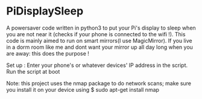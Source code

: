 # PiDisplaySleep

A powersaver code written in python3 to put your Pi's display to sleep when you are not near it (checks if your phone is connected to the wifi !). This code is mainly aimed to run on smart mirrors(I use MagicMirror). If you live in a dorm room like me and dont want your mirror up all day long when you are away: this does the purpose !

Set up :
  Enter your phone's or whatever devices' IP address in the script.
  Run the script at boot

Note: this project uses the nmap package to do network scans; make sure you install it on your device using 
$ sudo apt-get install nmap
